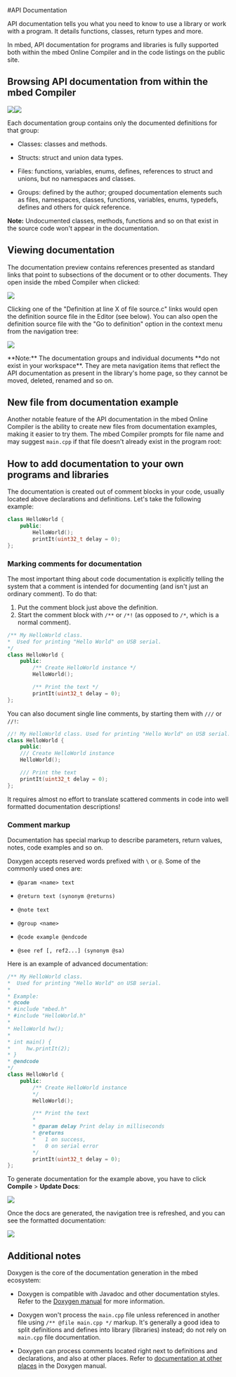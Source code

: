 #API Documentation

API documentation tells you what you need to know to use a library or work with a program. It details functions, classes, return types and more.

In mbed, API documentation for programs and libraries is fully supported both within the mbed Online Compiler and in the code listings on the public site. 

## Browsing API documentation from within the mbed Compiler

<span class="images">![](images/docs_in_library_1.png)![](images/docs_in_library_2.png)</span>

Each documentation group contains only the documented definitions for that group:

* Classes: classes and methods.

* Structs: struct and union data types.

* Files: functions, variables, enums, defines, references to struct and unions, but no namespaces and classes.

* Groups: defined by the author; grouped documentation elements such as files, namespaces, classes, functions, variables, enums, typedefs, defines and others for quick reference.

<span class="notes">**Note:** Undocumented classes, methods, functions and so on that exist in the source code won't appear in the documentation.</span>

## Viewing documentation

The documentation preview contains references presented as standard links that point to subsections of the document or to other documents. They open inside the mbed Compiler when clicked:

<span class="images">![](images/docs_preview1.png)</span>

Clicking one of the "Definition at line X of file source.c" links would open the definition source file in the Editor (see below). You can also open the definition source file with the "Go to definition" option in the context menu from the navigation tree:

<span class="images">![](images/docs_preview2.png)</span>

<span class="notes">
**Note:** The documentation groups and individual documents **do not exist in your workspace**. They are meta navigation items that reflect the API documentation as present in the library's home page, so they cannot be moved, deleted, renamed and so on.
</span>

## New file from documentation example

Another notable feature of the API documentation in the mbed Online Compiler is the ability to create new files from documentation examples, making it easier to try them. The mbed Compiler prompts for file name and may suggest ``main.cpp`` if that file doesn't already exist in the program root:

## How to add documentation to your own programs and libraries

The documentation is created out of comment blocks in your code, usually located above declarations and definitions. Let's take the following example:

```c++
class HelloWorld {
	public:
		HelloWorld();
		printIt(uint32_t delay = 0);
};
```

### Marking comments for documentation

The most important thing about code documentation is explicitly telling the system that a comment is intended for documenting (and isn't just an ordinary comment). To do that:

1. Put the comment block just above the definition.
1. Start the comment block with ``/**`` or ``/*!`` (as opposed to ``/*``, which is a normal comment).


```c++
/** My HelloWorld class.
*  Used for printing "Hello World" on USB serial.
*/
class HelloWorld {
	public:
		/** Create HelloWorld instance */
		HelloWorld();

		/** Print the text */
		printIt(uint32_t delay = 0);
};
```

You can also document single line comments, by starting them with ``///`` or ``//!``:

```c++
//! My HelloWorld class. Used for printing "Hello World" on USB serial.
class HelloWorld {
	public:
	/// Create HelloWorld instance
	HelloWorld();

	/// Print the text
	printIt(uint32_t delay = 0);
};
```

It requires almost no effort to translate scattered comments in code into well formatted documentation descriptions!

### Comment markup

Documentation has special markup to describe parameters, return values, notes, code examples and so on.

Doxygen accepts reserved words prefixed with ``\`` or ``@``. Some of the commonly used ones are:

* `@param <name> text`

* `@return text (synonym @returns)`

* `@note text`

* `@group <name>`

* `@code example @endcode`

* `@see ref [, ref2...] (synonym @sa)`

Here is an example of advanced documentation:

```c++
/** My HelloWorld class.
*  Used for printing "Hello World" on USB serial.
*
* Example:
* @code
* #include "mbed.h"
* #include "HelloWorld.h"
*
* HelloWorld hw();
* 
* int main() {
*     hw.printIt(2);
* }
* @endcode
*/
class HelloWorld {
	public:
		/** Create HelloWorld instance
		*/
		HelloWorld();

		/** Print the text
		*
		* @param delay Print delay in milliseconds
		* @returns
		*   1 on success,
		*   0 on serial error
		*/
		printIt(uint32_t delay = 0);
};
```

To generate documentation for the example above, you have to click **Compile** > **Update Docs**:

<span class="images">![](images/docs_update.png)</span>

Once the docs are generated, the navigation tree is refreshed, and you can see the formatted documentation:

<span class="images">![](images/docs_example.png)</span>

## Additional notes

Doxygen is the core of the documentation generation in the mbed ecosystem:

* Doxygen is compatible with Javadoc and other documentation styles. Refer to the [Doxygen manual](http://www.stack.nl/~dimitri/doxygen/manual.html) for more information.

* Doxygen won't process the ``main.cpp`` file unless referenced in another file using ```/** @file main.cpp */``` markup. It's generally a good idea to split definitions and defines into library (libraries) instead; do not rely on ``main.cpp`` file documentation.

* Doxygen can process comments located right next to definitions and declarations, and also at other places. Refer to [documentation at other places](http://www.stack.nl/~dimitri/doxygen/docblocks.html#structuralcommands) in the Doxygen manual.
